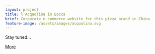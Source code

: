 ```yaml
---
layout: project
title: l'Acquolina in Bocca
brief: Corporate e-commerce website for this pizza brand in China
feature-image: /assets/images/acquolina.svg
---
```


Stay tuned...

<a class="btn" href="http://www.acquolina.biz">More</a>
